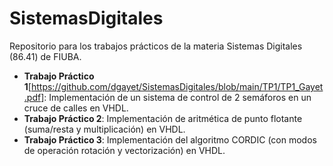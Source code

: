 # SistemasDigitales

Repositorio para los trabajos prácticos de la materia Sistemas Digitales (86.41) de FIUBA.

- **Trabajo Práctico 1**[https://github.com/dgayet/SistemasDigitales/blob/main/TP1/TP1_Gayet.pdf]: Implementación de un sistema de control de 2 semáforos en un cruce de calles en VHDL. 
- **Trabajo Práctico 2**: Implementación de aritmética de punto flotante (suma/resta y multiplicación) en VHDL.
- **Trabajo Práctico 3**: Implementación del algoritmo CORDIC (con modos de operación rotación y vectorización) en VHDL.
